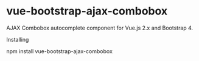 # vue-bootstrap-ajax-combobox
AJAX Combobox autocomplete component for Vue.js 2.x and Bootstrap 4.

Installing

npm install vue-bootstrap-ajax-combobox
